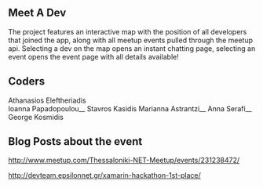 ## Meet A Dev
The project  features an interactive map with the position of all developers that joined the app, along with all meetup events pulled through the meetup api. Selecting a dev on the map opens an instant chatting page, selecting an event opens the event page with all details available!

## Coders
Athanasios Eleftheriadis<br />
Ioanna Papadopoulou__
Stavros Kasidis
Marianna Astrantzi__
Anna Serafi__
George Kosmidis

## Blog Posts about the event
http://www.meetup.com/Thessaloniki-NET-Meetup/events/231238472/

http://devteam.epsilonnet.gr/xamarin-hackathon-1st-place/
